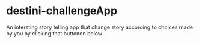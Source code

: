 # destini-challengeApp
An intersting story telling app that change story according to  choices made by you by clicking that buttonon below 
